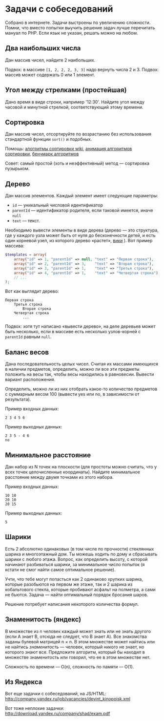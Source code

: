 # Задачи с собеседований

Собрано в интернете. Задачи выстроены по увеличению сложности. Помни, что вместо попытки выучить решение задач лучше перечитать мануал по PHP. Если язык не указан, решать можно на любом.

## Два наибольших числа

Дан массив чисел, найдите 2 наибольших. 

Подвох: в массиве `[1, 2, 2, 2, 3, 3]` надо вернуть числа 2 и 3. Подвох: массив может содержать 0 или 1 элемент.

## Угол между стрелками (простейшая)

Дано время в виде строки, например '12:30'. Найдите угол между часовой и минутной стрелкой, соответствующий этому времени.

## Сортировка

Дан массив чисел, отсортируйте по возрастанию без использования стандартной функции `sort()` и подобных.

Помощь: [алогритмы сортировки wiki](https://ru.wikipedia.org/wiki/%D0%90%D0%BB%D0%B3%D0%BE%D1%80%D0%B8%D1%82%D0%BC_%D1%81%D0%BE%D1%80%D1%82%D0%B8%D1%80%D0%BE%D0%B2%D0%BA%D0%B8), [анимация алгоритмов сортировки](http://habrahabr.ru/post/221055/), [бенчмарк алгоритмов](http://habrahabr.ru/post/221807/)

Совет: самый простой (хоть и неэффективный) метод — сортировка пузырьком.

## Дерево

Дан массив элементов. Каждый элемент имеет следующие параметры: 

- `id` — уникальный числовой идентификатор
- `parentId` — идентификатор родителя, если таковой имеется, иначе `null`
- `text` — текст.

Необходимо вывести элементы в виде дерева (дерево — это структура, где у каждого узла может быть от нуля до бесконечности детей, и есть один корневой узел, из которого дерево «растет», [вики](https://ru.wikipedia.org/wiki/%D0%94%D0%B5%D1%80%D0%B5%D0%B2%D0%BE_(%D1%81%D1%82%D1%80%D1%83%D0%BA%D1%82%D1%83%D1%80%D0%B0_%D0%B4%D0%B0%D0%BD%D0%BD%D1%8B%D1%85)) ). Вот пример массива: 

```php
$templates = array(
    array("id" => 1, "parentId" => null, "text" => "Первая строка"), 
    array("id" => 2, "parentId" => 3,    "text" => "Вторая строка"), 
    array("id" => 3, "parentId" => 1,    "text" => "Третья строка"),
    array("id" => 4, "parentId" => 1,    "text" => "Четвертая строка"),
    // ...
);
```

Вот как выглядит дерево: 

```
Первая строка    
    Третья строка
        Вторая строка
    Четвертая строка
        ...
```

Подвох: хотя тут написано «вывести дерево», на деле деревьев может быть несколько, если в массиве есть несколько узлов-корней с `parentId` равным `null`. 

## Баланс весов

Дана последовательность целых чисел. Считая их массами имеющихся в наличии предметов, определить, можно ли все эти предметы положить на весы так, чтобы весы находились в равновесии. Вывести вариант расположения.

Определить, можно ли из них отобрать какое-то количество предметов с суммарным весом 100 (вывести yes или no, в зависимости от результата).

Пример входных данных:
    
    2 3 4 5 6

Пример выходных данных:
    
    2 3 5 - 4 6
    no

## Минимальное расстояние

Дан набор из N точек на плоскости (для простоты можно считать, что у всех точек целочисленные координаты). Найдите минимальное расстояние между двумя точками из этого набора.

Пример входных данных:

    10 10
    20 10
    20 15

Пример выходных данных:

    5

## Шарики

Есть 2 абсолютно одинаковых (в том числе по прочности) стеклянных шарика и многоэтажный дом. Ты можешь ходить по дому и сбрасывать шарики с любого этажа. Вопрос, как определить высоту, с которой начинают разбиваться шарики, за минимальное число попыток (я кстати не смог найти самое оптимальное решение).

Учти, что тебе могут попасться как 2 одинаково хрупких шарика, которые разобьются на первом же этаже, так и 2 шарика из кобальтового стекла, которые пробивают асфальт на полметра, а сами не бьются. Задача — найти оптимальный порядок бросания шаров. 

Решение потребует написания некоторого количества формул.

## Знаменитость (яндекс)

В множестве из n человек каждый может знать или не знать другого (если A знает B, отсюда не следует, что B знает A). Все знакомства заданы булевой матрицей n × n. В этом множестве может найтись или не найтись *знаменитость* — человек, который никого не знает, но которого знают все. Предложите алгоритм, который бы находил в множестве знаменитость или говорил, что ее в этом множестве нет. 

Сложность по времени — O(n), сложность по памяти — O(1).

## Из Яндекса

Вот еще задачки с собеседований, на JS/HTML: http://company.yandex.ru/job/vacancies/devint_kinopoisk.xml

Вот тоже неплохие задачки: http://download.yandex.ru/company/shad/exam.pdf

